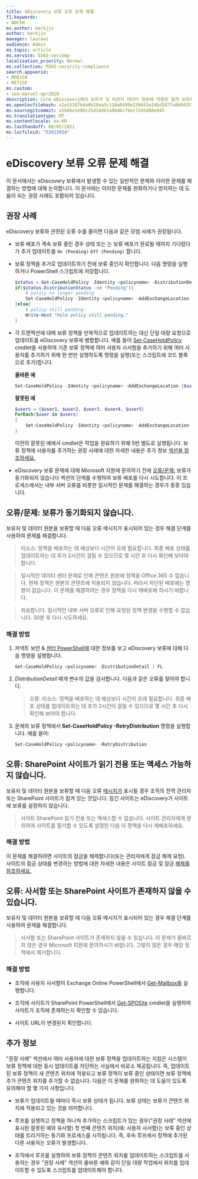 ```yaml
---
title: eDiscovery 보류 오류 문제 해결
f1.keywords:
- NOCSH
ms.author: markjjo
author: markjjo
manager: laurawi
audience: Admin
ms.topic: article
ms.service: O365-seccomp
localization_priority: Normal
ms.collection: M365-security-compliance
search.appverid:
- MOE150
- MET150
ms.custom:
- seo-marvel-apr2020
description: Core eDiscovery에서 보유자 및 비관리 데이터 원본에 적용된 법적 보유와 관련된 오류를 해결합니다.
ms.openlocfilehash: a1e53397b4a0b18aa5c110a0499e239b51e24bd587fa8b04351d930d684c7e8d
ms.sourcegitcommit: a1b66e1e80c25d14d67a9b46c79ec7245d88e045
ms.translationtype: MT
ms.contentlocale: ko-KR
ms.lasthandoff: 08/05/2021
ms.locfileid: "53813934"
---
```

# <a name="troubleshoot-ediscovery-hold-errors"></a>eDiscovery 보류 오류 문제 해결

이 문서에서는 eDiscovery 보류에서 발생할 수 있는 일반적인 문제와 이러한 문제를 해결하는 방법에 대해 논의합니다. 이 문서에는 이러한 문제를 완화하거나 방지하는 데 도움이 되는 권장 사례도 포함되어 있습니다.

## <a name="recommended-practices"></a>권장 사례

eDiscovery 보류와 관련된 오류 수를 줄이면 다음과 같은 모범 사례가 권장됩니다.

- 보류 배포가 계속 보류 중인 경우 상태 또는 는 보류 배포가 완료될 때까지 기다렸다가 추가 업데이트를 `On (Pending)` `Off (Pending)` 합니다.

- 보류 정책을 추가로 업데이트하기 전에 보류 중인지 확인합니다. 다음 명령을 실행하거나 PowerShell 스크립트에 저장합니다.

    ```powershell
    $status = Get-CaseHoldPolicy -Identity <policyname> -DistributionDetail
    if($status.DistributionStatus -ne "Pending"){
        # policy no longer pending
        Set-CaseHoldPolicy -Identity <policyname> -AddExchangeLocation $user1
    }else{
        # policy still pending
        Write-Host "Hold policy still pending."
    }
   ```

- 각 트랜잭션에 대해 보류 정책을 반복적으로 업데이트하는 대신 단일 대량 요청으로 업데이트를 eDiscovery 보류에 병합합니다. 예를 들어 [Set-CaseHoldPolicy](/powershell/module/exchange/set-caseholdpolicy) cmdlet을 사용하여 기존 보류 정책에 여러 사용자 사서함을 추가하기 위해 여러 사용자를 추가하기 위해 한 번만 실행하도록 명령을 실행(또는 스크립트에 코드 블록으로 추가)합니다.

  **올바른 예**

    ```powershell
    Set-CaseHoldPolicy -Identity <policyname> -AddExchangeLocation {$user1, $user2, $user3, $user4, $user5}
    ```

   **잘못된 예**

    ```powershell
    $users = {$user1, $user2, $user3, $user4, $user5}
    ForEach($user in $users)
    {
        Set-CaseHoldPolicy -Identity <policyname> -AddExchangeLocation $user
    }
    ```

   이전의 잘못된 예에서 cmdlet은 작업을 완료하기 위해 5번 별도로 실행됩니다. 보류 정책에 사용자를 추가하는 권장 사례에 대한 자세한 내용은 추가 정보 [섹션을 참조하세요.](#more-information)

- eDiscovery 보류 문제에 대해 Microsoft 지원에 문의하기 전에 [오류/문제:](#errorissue-holds-dont-sync) 보류가 동기화되지 않습니다 섹션의 단계를 수행하여 보류 배포를 다시 시도합니다. 이 프로세스에서는 내부 서버 오류를 비롯한 일시적인 문제를 해결하는 경우가 종종 있습니다.

## <a name="errorissue-holds-dont-sync"></a>오류/문제: 보류가 동기화되지 않습니다.

보유자 및 데이터 원본을 보류할 때 다음 오류 메시지가 표시되어 있는 경우 해결 단계를 사용하여 문제를 해결합니다.

> 리소스: 정책을 배포하는 데 예상보다 시간이 오래 필요합니다. 최종 배포 상태를 업데이트하는 데 추가 2시간이 걸릴 수 있으므로 몇 시간 후 다시 확인해 보아야 합니다.

> 일시적인 데이터 센터 문제로 인해 콘텐츠 원본에 정책을 Office 365 수 없습니다. 현재 정책은 원본의 콘텐츠에 적용되지 않습니다. 따라서 차단된 배포에는 영향이 없습니다. 이 문제를 해결하려는 경우 정책을 다시 재배포해 하시기 바랍니다.

> 죄송합니다. 일시적인 내부 서버 오류로 인해 요청된 정책 변경을 수행할 수 없습니다. 30분 후 다시 시도하세요.

### <a name="resolution"></a>해결 방법

1. 커넥트 보안 & [센터 PowerShell에](/powershell/exchange/connect-to-scc-powershell) 대한 정보를 보고 eDiscovery 보류에 대해 다음 명령을 실행합니다.

   ```powershell
   Get-CaseHoldPolicy <policyname> -DistributionDetail | FL
   ```

2. *DistributionDetail* 매개 변수의 값을 검사합니다. 다음과 같은 오류를 찾아야 합니다.

   > 오류: 리소스: 정책을 배포하는 데 예상보다 시간이 오래 필요합니다. 최종 배포 상태를 업데이트하는 데 추가 2시간이 걸릴 수 있으므로 몇 시간 후 다시 확인해 보아야 합니다.

3. 문제의 보류 정책에서 **Set-CaseHoldPolicy -RetryDistribution** 명령을 실행합니다. 예를 들어:

   ```powershell
   Set-CaseHoldPolicy <policyname> -RetryDistribution
   ```

## <a name="error-the-sharepoint-site-is-read-only-or-not-accessible"></a>오류: SharePoint 사이트가 읽기 전용 또는 액세스 가능하지 않습니다.

보유자 및 데이터 원본을 보류할 때 다음 오류 [메시지가](/sharepoint/sharepoint-admin-role) 표시될 경우 조직의 전역 관리자 또는 SharePoint 사이트가 잠겨 있는 것입니다. 잠긴 사이트는 eDiscovery가 사이트에 보류를 설정하지 않습니다.

> 사이트 SharePoint 읽기 전용 또는 액세스할 수 없습니다. 사이트 관리자에게 문의하여 사이트를 필기할 수 있도록 설정한 다음 이 정책을 다시 재배포하세요.

### <a name="resolution"></a>해결 방법

이 문제를 해결하려면 사이트의 잠금을 해제합니다(또는 관리자에게 잠금 해제 요청). 사이트의 잠금 상태를 변경하는 방법에 대한 자세한 내용은 사이트 잠금 및 잠금 [해제를 참조하세요.](/sharepoint/manage-lock-status)

## <a name="error-the-mailbox-or-sharepoint-site-may-not-exist"></a>오류: 사서함 또는 SharePoint 사이트가 존재하지 않을 수 있습니다.

보유자 및 데이터 원본을 보류할 때 다음 오류 메시지가 표시되어 있는 경우 해결 단계를 사용하여 문제를 해결합니다.

> 사서함 또는 SharePoint 사이트가 존재하지 않을 수 있습니다.  이 문제가 올바르지 않은 경우 Microsoft 지원에 문의하시기 바랍니다.  그렇지 않은 경우 해당 정책에서 제거합니다.

### <a name="resolution"></a>해결 방법

- 조직에 사용자 사서함이 Exchange Online PowerShell에서 [Get-Mailbox를](/powershell/module/exchange/get-mailbox) 실행합니다.

- 조직에 사이트가 SharePoint PowerShell에서 [Get-SPOSite](/powershell/module/sharepoint-online/get-sposite) cmdlet을 실행하여 사이트가 조직에 존재하는지 확인할 수 있습니다.

- 사이트 URL이 변경된지 확인합니다.

## <a name="more-information"></a>추가 정보

"권장 사례" 섹션에서 여러 사용자에 대한 보류 정책을 업데이트하는 지침은 시스템이 보류 정책에 대한 동시 업데이트를 차단하는 사실에서 비로소 제공됩니다. 즉, 업데이트된 보류 정책이 새 콘텐츠 위치에 적용되고 보류 정책이 보류 중인 상태이면 보류 정책에 추가 콘텐츠 위치를 추가할 수 없습니다. 다음은 이 문제를 완화하는 데 도움이 있도록 유의해야 할 몇 가지 사항입니다.
  
- 보류가 업데이트될 때마다 즉시 보류 상태가 됩니다. 보류 상태는 보류가 콘텐츠 위치에 적용되고 있는 것을 의미합니다.
  
- 루프를 실행하고 정책을 하나씩 추가하는 스크립트가 있는 경우("권장 사례" 섹션에 표시된 잘못된 예와 유사함) 첫 번째 콘텐츠 위치(예: 사용자 사서함)는 보류 중인 상태를 트리거하는 동기화 프로세스를 시작됩니다. 즉, 후속 루프에서 정책에 추가된 다른 사용자는 오류가 발생합니다.
  
- 조직에서 루프를 실행하여 보류 정책의 콘텐츠 위치를 업데이트하는 스크립트를 사용하는 경우 "권장 사례" 섹션의 올바른 예와 같이 단일 대량 작업에서 위치를 업데이트할 수 있도록 스크립트를 업데이트해야 합니다.
